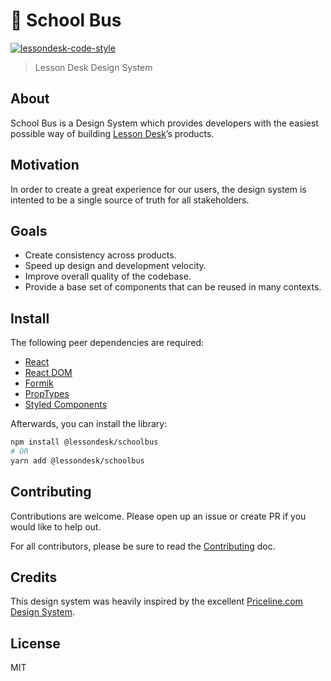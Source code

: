 # 🚌 School Bus

[![lessondesk-code-style](https://img.shields.io/badge/code%20style-lessondesk-ffa400.svg?style=flat-square)](https://github.com/lessondesk/eslint-config)

> Lesson Desk Design System

## About

School Bus is a Design System which provides developers with the easiest possible way of building [Lesson Desk](https://www.lessondesk.com/)’s products.

## Motivation

In order to create a great experience for our users, the design system is intented to be a single source of truth for all stakeholders.

## Goals

- Create consistency across products.
- Speed up design and development velocity.
- Improve overall quality of the codebase.
- Provide a base set of components that can be reused in many contexts.

## Install

The following peer dependencies are required:

- [React](https://www.npmjs.com/package/react)
- [React DOM](https://www.npmjs.com/package/react-dom)
- [Formik](https://www.npmjs.com/package/formik)
- [PropTypes](https://www.npmjs.com/package/prop-types)
- [Styled Components](https://www.npmjs.com/package/styled-components)

Afterwards, you can install the library:

```sh
npm install @lessondesk/schoolbus
# OR
yarn add @lessondesk/schoolbus
```

## Contributing

Contributions are welcome. Please open up an issue or create PR if you would like to help out.

For all contributors, please be sure to read the
[Contributing](CONTRIBUTING.md) doc.

## Credits

This design system was heavily inspired by the excellent [Priceline.com Design System](https://github.com/pricelinelabs/design-system).

## License

MIT
